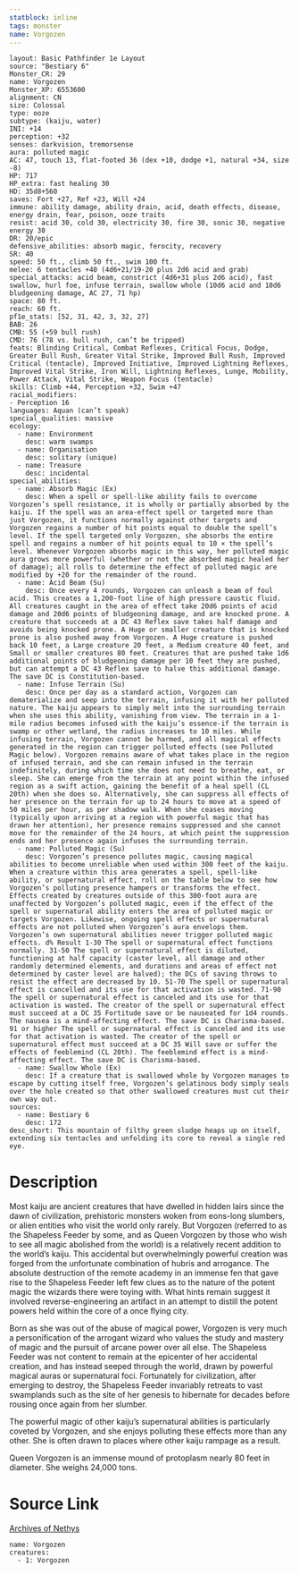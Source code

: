 ```yaml
---
statblock: inline
tags: monster
name: Vorgozen
---
```

```statblock
layout: Basic Pathfinder 1e Layout
source: "Bestiary 6"
Monster_CR: 29
name: Vorgozen
Monster_XP: 6553600
alignment: CN
size: Colossal
type: ooze
subtype: (kaiju, water)
INI: +14
perception: +32
senses: darkvision, tremorsense
aura: polluted magic
AC: 47, touch 13, flat-footed 36 (dex +10, dodge +1, natural +34, size -8)
HP: 717
HP_extra: fast healing 30
HD: 35d8+560
saves: Fort +27, Ref +23, Will +24
immune: ability damage, ability drain, acid, death effects, disease, energy drain, fear, poison, ooze traits
resist: acid 30, cold 30, electricity 30, fire 30, sonic 30, negative energy 30
DR: 20/epic
defensive_abilities: absorb magic, ferocity, recovery
SR: 40
speed: 50 ft., climb 50 ft., swim 100 ft.
melee: 6 tentacles +40 (4d6+21/19-20 plus 2d6 acid and grab)
special_attacks: acid beam, constrict (4d6+31 plus 2d6 acid), fast swallow, hurl foe, infuse terrain, swallow whole (10d6 acid and 10d6 bludgeoning damage, AC 27, 71 hp)
space: 80 ft.
reach: 60 ft.
pf1e_stats: [52, 31, 42, 3, 32, 27]
BAB: 26
CMB: 55 (+59 bull rush)
CMD: 76 (78 vs. bull rush, can’t be tripped)
feats: Blinding Critical, Combat Reflexes, Critical Focus, Dodge, Greater Bull Rush, Greater Vital Strike, Improved Bull Rush, Improved Critical (tentacle), Improved Initiative, Improved Lightning Reflexes, Improved Vital Strike, Iron Will, Lightning Reflexes, Lunge, Mobility, Power Attack, Vital Strike, Weapon Focus (tentacle)
skills: Climb +44, Perception +32, Swim +47
racial_modifiers:
- Perception 16
languages: Aquan (can’t speak)
special_qualities: massive
ecology:
  - name: Environment
    desc: warm swamps
  - name: Organisation
    desc: solitary (unique)
  - name: Treasure
    desc: incidental
special_abilities:
  - name: Absorb Magic (Ex)
    desc: When a spell or spell-like ability fails to overcome Vorgozen’s spell resistance, it is wholly or partially absorbed by the kaiju. If the spell was an area-effect spell or targeted more than just Vorgozen, it functions normally against other targets and Vorgozen regains a number of hit points equal to double the spell’s level. If the spell targeted only Vorgozen, she absorbs the entire spell and regains a number of hit points equal to 10 × the spell’s level. Whenever Vorgozen absorbs magic in this way, her polluted magic aura grows more powerful (whether or not the absorbed magic healed her of damage); all rolls to determine the effect of polluted magic are modified by +20 for the remainder of the round.
  - name: Acid Beam (Su)
    desc: Once every 4 rounds, Vorgozen can unleash a beam of foul acid. This creates a 1,200-foot line of high pressure caustic fluid. All creatures caught in the area of effect take 20d6 points of acid damage and 20d6 points of bludgeoning damage, and are knocked prone. A creature that succeeds at a DC 43 Reflex save takes half damage and avoids being knocked prone. A Huge or smaller creature that is knocked prone is also pushed away from Vorgozen. A Huge creature is pushed back 10 feet, a Large creature 20 feet, a Medium creature 40 feet, and Small or smaller creatures 80 feet. Creatures that are pushed take 1d6 additional points of bludgeoning damage per 10 feet they are pushed, but can attempt a DC 43 Reflex save to halve this additional damage. The save DC is Constitution-based.
  - name: Infuse Terrain (Su)
    desc: Once per day as a standard action, Vorgozen can dematerialize and seep into the terrain, infusing it with her polluted nature. The kaiju appears to simply melt into the surrounding terrain when she uses this ability, vanishing from view. The terrain in a 1-mile radius becomes infused with the kaiju’s essence-if the terrain is swamp or other wetland, the radius increases to 10 miles. While infusing terrain, Vorgozen cannot be harmed, and all magical effects generated in the region can trigger polluted effects (see Polluted Magic below). Vorgozen remains aware of what takes place in the region of infused terrain, and she can remain infused in the terrain indefinitely, during which time she does not need to breathe, eat, or sleep. She can emerge from the terrain at any point within the infused region as a swift action, gaining the benefit of a heal spell (CL 20th) when she does so. Alternatively, she can suppress all effects of her presence on the terrain for up to 24 hours to move at a speed of 50 miles per hour, as per shadow walk. When she ceases moving (typically upon arriving at a region with powerful magic that has drawn her attention), her presence remains suppressed and she cannot move for the remainder of the 24 hours, at which point the suppression ends and her presence again infuses the surrounding terrain.
  - name: Polluted Magic (Su)
    desc: Vorgozen’s presence pollutes magic, causing magical abilities to become unreliable when used within 300 feet of the kaiju. When a creature within this area generates a spell, spell-like ability, or supernatural effect, roll on the table below to see how Vorgozen’s polluting presence hampers or transforms the effect. Effects created by creatures outside of this 300-foot aura are unaffected by Vorgozen’s polluted magic, even if the effect of the spell or supernatural ability enters the area of polluted magic or targets Vorgozen. Likewise, ongoing spell effects or supernatural effects are not polluted when Vorgozen’s aura envelops them. Vorgozen’s own supernatural abilities never trigger polluted magic effects. d% Result 1-30 The spell or supernatural effect functions normally. 31-50 The spell or supernatural effect is diluted, functioning at half capacity (caster level, all damage and other randomly determined elements, and durations and areas of effect not determined by caster level are halved); the DCs of saving throws to resist the effect are decreased by 10. 51-70 The spell or supernatural effect is cancelled and its use for that activation is wasted. 71-90 The spell or supernatural effect is canceled and its use for that activation is wasted. The creator of the spell or supernatural effect must succeed at a DC 35 Fortitude save or be nauseated for 1d4 rounds. The nausea is a mind-affecting effect. The save DC is Charisma-based. 91 or higher The spell or supernatural effect is canceled and its use for that activation is wasted. The creator of the spell or supernatural effect must succeed at a DC 35 Will save or suffer the effects of feeblemind (CL 20th). The feeblemind effect is a mind-affecting effect. The save DC is Charisma-based.
  - name: Swallow Whole (Ex)
    desc: If a creature that is swallowed whole by Vorgozen manages to escape by cutting itself free, Vorgozen’s gelatinous body simply seals over the hole created so that other swallowed creatures must cut their own way out.
sources:
  - name: Bestiary 6
    desc: 172
desc_short: This mountain of filthy green sludge heaps up on itself, extending six tentacles and unfolding its core to reveal a single red eye.
```
# Description
Most kaiju are ancient creatures that have dwelled in hidden lairs since the dawn of civilization, prehistoric monsters woken from eons-long slumbers, or alien entities who visit the world only rarely. But Vorgozen (referred to as the Shapeless Feeder by some, and as Queen Vorgozen by those who wish to see all magic abolished from the world) is a relatively recent addition to the world’s kaiju. This accidental but overwhelmingly powerful creation was forged from the unfortunate combination of hubris and arrogance. The absolute destruction of the remote academy in an immense fen that gave rise to the Shapeless Feeder left few clues as to the nature of the potent magic the wizards there were toying with. What hints remain suggest it involved reverse-engineering an artifact in an attempt to distill the potent powers held within the core of a once flying city. 

Born as she was out of the abuse of magical power, Vorgozen is very much a personification of the arrogant wizard who values the study and mastery of magic and the pursuit of arcane power over all else. The Shapeless Feeder was not content to remain at the epicenter of her accidental creation, and has instead seeped through the world, drawn by powerful magical auras or supernatural foci. Fortunately for civilization, after emerging to destroy, the Shapeless Feeder invariably retreats to vast swamplands such as the site of her genesis to hibernate for decades before rousing once again from her slumber. 

The powerful magic of other kaiju’s supernatural abilities is particularly coveted by Vorgozen, and she enjoys polluting these effects more than any other. She is often drawn to places where other kaiju rampage as a result. 

Queen Vorgozen is an immense mound of protoplasm nearly 80 feet in diameter. She weighs 24,000 tons.
# Source Link
[Archives of Nethys](https://aonprd.com/MonsterDisplay.aspx?ItemName=Vorgozen)
```encounter-table
name: Vorgozen
creatures:
  - 1: Vorgozen
```
